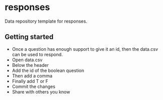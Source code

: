 # responses
Data repository template for responses.

## Getting started
- Once a question has enough support to give it an id, then the data.csv can be used to respond.
- Open data.csv
- Below the header 
 - Add the id of the boolean question 
 - Then add a comma
 - Finally add T or F
- Commit the changes
- Share with others you know
